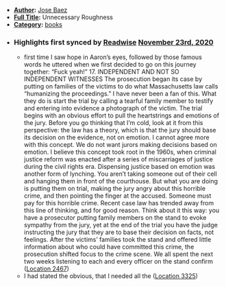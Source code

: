 - **[Author](<Author.md>):** [Jose Baez](<Jose Baez.md>)
- **[Full Title](<Full Title.md>):** Unnecessary Roughness
- **[Category](<Category.md>):** [books](<books.md>)
- ### Highlights first synced by [Readwise](<Readwise.md>) [November 23rd, 2020](<November 23rd, 2020.md>)
    - first time I saw hope in Aaron’s eyes, followed by those famous words he uttered when we first decided to go on this journey together: “Fuck yeah!” 17. INDEPENDENT AND NOT SO INDEPENDENT WITNESSES The prosecution began its case by putting on families of the victims to do what Massachusetts law calls “humanizing the proceedings.” I have never been a fan of this. What they do is start the trial by calling a tearful family member to testify and entering into evidence a photograph of the victim. The trial begins with an obvious effort to pull the heartstrings and emotions of the jury. Before you go thinking that I’m cold, look at it from this perspective: the law has a theory, which is that the jury should base its decision on the evidence, not on emotion. I cannot agree more with this concept. We do not want jurors making decisions based on emotion. I believe this concept took root in the 1960s, when criminal justice reform was enacted after a series of miscarriages of justice during the civil rights era. Dispensing justice based on emotion was another form of lynching. You aren’t taking someone out of their cell and hanging them in front of the courthouse. But what you are doing is putting them on trial, making the jury angry about this horrible crime, and then pointing the finger at the accused. Someone must pay for this horrible crime. Recent case law has trended away from this line of thinking, and for good reason. Think about it this way: you have a prosecutor putting family members on the stand to evoke sympathy from the jury, yet at the end of the trial you have the judge instructing the jury that they are to base their decision on facts, not feelings. After the victims’ families took the stand and offered little information about who could have committed this crime, the prosecution shifted focus to the crime scene. We all spent the next two weeks listening to each and every officer on the stand confirm ([Location 2467](https://readwise.io/to_kindle?action=open&asin=B0796S3BWM&location=2467))
    - I had stated the obvious, that I needed all the ([Location 3325](https://readwise.io/to_kindle?action=open&asin=B0796S3BWM&location=3325))
